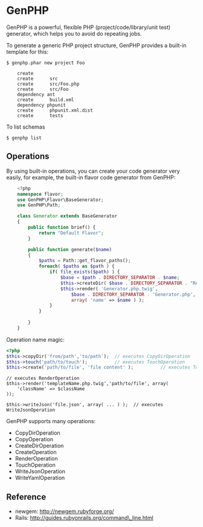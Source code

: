 GenPHP
======
GenPHP is a powerful, flexible PHP (project/code/library/unit test) generator, which helps you to
avoid do repeating jobs.



To generate a generic PHP project structure, GenPHP provides a built-in template for this:

    $ genphp.phar new project Foo

        create
        create      src
        create      src/Foo.php
        create      src/Foo
        dependency ant
        create      build.xml
        dependency phpunit
        create      phpunit.xml.dist
        create      tests

To list schemas

    $ genphp list

Operations
----------
By using built-in operations, you can create your code generator very easily,
for example, the built-in flavor code generator from GenPHP:

```php
    <?php 
    namespace flavor;
    use GenPHP\Flavor\BaseGenerator;
    use GenPHP\Path;

    class Generator extends BaseGenerator
    {
        public function brief() { 
            return "Default Flavor";
        }

        public function generate($name)
        {
            $paths = Path::get_flavor_paths();
            foreach( $paths as $path ) {
                if( file_exists($path) ) {
                    $base = $path . DIRECTORY_SEPARATOR . $name;
                    $this->createDir( $base . DIRECTORY_SEPARATOR . "Resources");
                    $this->render( 'Generator.php.twig',  
                        $base . DIRECTORY_SEPARATOR . 'Generator.php', 
                        array( 'name' => $name ) );
                }
            }
            
        }
    }
```

Operation name magic:

```php
<?php
$this->copyDir('from/path','to/path');  // executes CopyDirOperation
$this->touch('path/to/touch');          // executes TouchOperation
$this->create('path/to/file', 'file content' );          // executes TouchOperation
```

    // executes RenderOperation
    $this->render('templateName.php.twig','path/to/file', array(
        'className' => $className
    ));

    $this->writeJson('file.json', array( ... ) );  // executes WriteJsonOperation

GenPHP supports many operations:

- CopyDirOperation
- CopyOperation
- CreateDirOperation
- CreateOperation
- RenderOperation
- TouchOperation
- WriteJsonOperation
- WriteYamlOperation


Reference
---------
* newgem: http://newgem.rubyforge.org/
* Rails: http://guides.rubyonrails.org/command\_line.html
